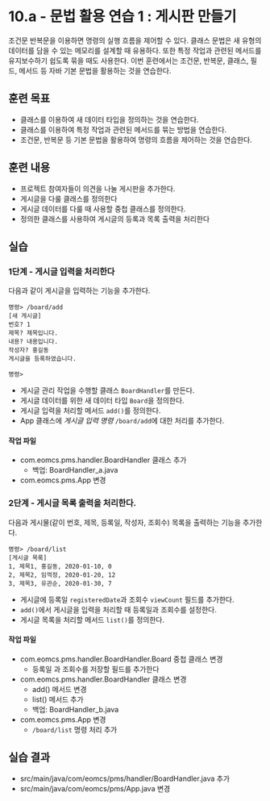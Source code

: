 # 10.a - 문법 활용 연습 1 : 게시판 만들기

조건문 반복문을 이용하면 명령의 실행 흐름을 제어할 수 있다. 
클래스 문법은 새 유형의 데이터를 담을 수 있는 메모리를 설계할 때 유용하다. 
또한 특정 작업과 관련된 메서드를 유지보수하기 쉽도록 묶을 때도 사용한다. 
이번 훈련에서는 조건문, 반복문, 클래스, 필드, 메서드 등 자바 기본 문법을 활용하는 것을 연습한다.

## 훈련 목표

- 클래스를 이용하여 새 데이터 타입을 정의하는 것을 연습한다.
- 클래스를 이용하여 특정 작업과 관련된 메서드를 묶는 방법을 연습한다.
- 조건문, 반복문 등 기본 문법을 활용하여 명령의 흐름을 제어하는 것을 연습한다.

## 훈련 내용

- 프로젝트 참여자들이 의견을 나눌 게시판을 추가한다.
- 게시글을 다룰 클래스를 정의한다
- 게시글 데이터를 다룰 때 사용할 중첩 클래스를 정의한다. 
- 정의한 클래스를 사용하여 게시글의 등록과 목록 출력을 처리한다

## 실습

### 1단계 - 게시글 입력을 처리한다

다음과 같이 게시글을 입력하는 기능을 추가한다.

```console
명령> /board/add
[새 게시글]
번호? 1
제목? 제목입니다.
내용? 내용입니다.
작성자? 홍길동
게시글을 등록하였습니다.

명령>
```

- 게시글 관리 작업을 수행할 클래스 `BoardHandler`를 만든다.
- 게시글 데이터를 위한 새 데이터 타입 `Board`을 정의한다.
- 게시글 입력을 처리할 메서드 `add()`를 정의한다.
- App 클래스에 *게시글 입력 명령* `/board/add`에 대한 처리를 추가한다.

#### 작업 파일 

- com.eomcs.pms.handler.BoardHandler  클래스 추가
  - 백업: BoardHandler_a.java
- com.eomcs.pms.App 변경


### 2단계 - 게시글 목록 출력을 처리한다.

다음과 게시물(같이 번호, 제목, 등록일, 작성자, 조회수) 목록을 출력하는 기능을 추가한다.


```
명령> /board/list
[게시글 목록]
1, 제목1, 홍길동, 2020-01-10, 0
2, 제목2, 임꺽정, 2020-01-20, 12
3, 제목3, 유관순, 2020-01-30, 7
```

- 게시글에 등록일 `registeredDate`과 조회수 `viewCount` 필드를 추가한다.
- `add()`에서 게시글을 입력을 처리할 때 등록일과 조회수를 설정한다.
- 게시글 목록을 처리할 메서드 `list()`를 정의한다.

#### 작업 파일 

- com.eomcs.pms.handler.BoardHandler.Board 중첩 클래스 변경 
  - 등록일 과 조회수를 저장할 필드를 추가한다
- com.eomcs.pms.handler.BoardHandler 클래스 변경
  - add() 메서드 변경
  - list() 메서드 추가
  - 백업: BoardHandler_b.java
- com.eomcs.pms.App 변경
  - `/board/list` 명령 처리 추가

## 실습 결과

- src/main/java/com/eomcs/pms/handler/BoardHandler.java 추가
- src/main/java/com/eomcs/pms/App.java 변경
